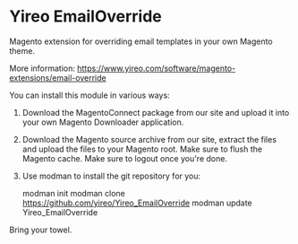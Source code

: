 Yireo EmailOverride
====================
Magento extension for overriding email templates in your own Magento theme.

More information: https://www.yireo.com/software/magento-extensions/email-override

You can install this module in various ways:

1) Download the MagentoConnect package from our site and upload it into your own Magento
Downloader application.

2) Download the Magento source archive from our site, extract the files and upload the
files to your Magento root. Make sure to flush the Magento cache. Make sure to logout 
once you're done.

3) Use modman to install the git repository for you:

    modman init
    modman clone https://github.com/yireo/Yireo_EmailOverride
    modman update Yireo_EmailOverride

Bring your towel.
